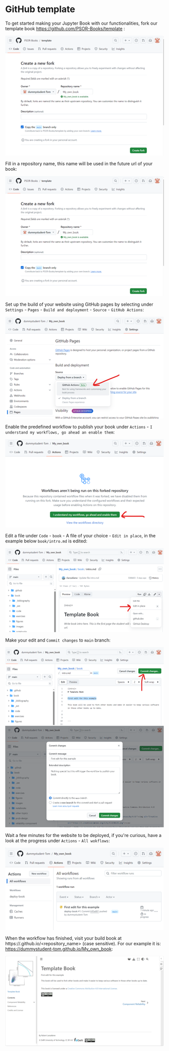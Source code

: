 # GitHub template

To get started making your Jupyter Book with our functionalities, fork our template book https://github.com/PSOR-Books/template :

![alt text](../images/image-1.png)

Fill in a repository name, this name will be used in the future url of your book:

![alt text](../images/image-1.png)

Set up the build of your website using GitHub pages by selecting under `Settings` - `Pages` - `Build and deployment` - `Source` - `GitHub Actions`:

![alt text](../images/image-2.png)

Enable the predefined workflow to publish your book under `Actions` - `I understand my workflows, go ahead an enable them`:

![alt text](../images/image-3.png)

Edit a file under `Code` - `book` - A file of your choice - `Edit in place`, in the example below `book/intro.md` is edited:

![alt text](../images/image-5.png)

Make your edit and `Commit changes` to `main` branch:

![alt text](../images/image-6.png)
![alt text](../images/image-7.png)

Wait a few minutes for the website to be deployed, if you're curious, have a look at the progress under `Actions` - `All wokflows`:

![alt text](../images/image-8.png)

When the workflow has finished, visit your build book at https://<username>.github.io/<repository_name> (case sensitive). For our example it is: https://dummystudent-tom.github.io/My_own_book:

![alt text](../images/image-9.png)